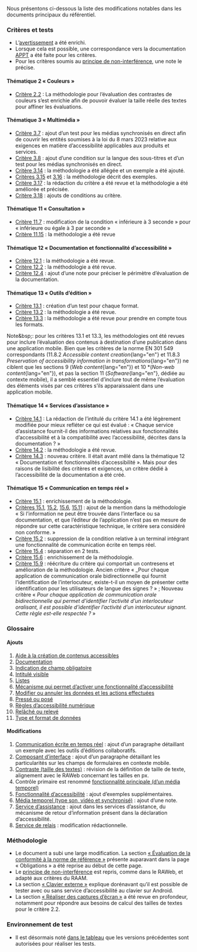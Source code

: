 Nous présentons ci-dessous la liste des modifications notables dans les documents principaux du référentiel.

### Critères et tests

- L’[avertissement](./referentiel-technique.html#topics) a été enrichi.
- Lorsque cela est possible, une correspondance vers la documentation [APPT](https://appt.org/) a été faite pour les critères.
- Pour les critères soumis au [principe de non-interférence](./methodologie.html#principe-de-non-interference), une note le précise.

#### Thématique 2 «&nbsp;Couleurs&nbsp;»

- [Critère 2.2](./referentiel-technique.html#crit-2-2)&nbsp;: La méthodologie pour l’évaluation des contrastes de couleurs s’est enrichie afin de pouvoir évaluer la taille réelle des textes pour affiner les évaluations.

#### Thématique 3 «&nbsp;Multimédia&nbsp;»

- [Critère 3.7](./referentiel-technique.html#crit-3-7)&nbsp;: ajout d’un test pour les médias synchronisés en direct afin de couvrir les entités soumises à la loi du 8 mars 2023 relative aux exigences en matière d’accessibilité applicables aux produits et services.
- [Critère 3.8](./referentiel-technique.html#crit-3-8)&nbsp;: ajout d’une condition sur la langue des sous-titres et d’un test pour les médias synchronisés en direct.
- [Critère 3.14](./referentiel-technique.html#crit-3-14)&nbsp;: la méthodologie a été allégée et un exemple a été ajouté.
- [Critères 3.15](./referentiel-technique.html#crit-3-15) et [3.16](./referentiel-technique.html#crit-3-16)&nbsp;: la méthodologie décrit des exemples.
- [Critère 3.17](./referentiel-technique.html#crit-3-17)&nbsp;: la rédaction du critère a été revue et la méthodologie a été améliorée et précisée.
- [Critère 3.18](./referentiel-technique.html#crit-3-18)&nbsp;: ajouts de conditions au critère.

#### Thématique 11 «&nbsp;Consultation&nbsp;»

- [Critère 11.7](./referentiel-technique.html#crit-11-7)&nbsp;: modification de la condition «&nbsp;inférieure à 3 seconde&nbsp;» pour «&nbsp;inférieure ou égale à 3 par seconde&nbsp;»
- [Critère 11.15](./referentiel-technique.html#crit-11-15)&nbsp;: la méthodologie a été revue

#### Thématique 12 «&nbsp;Documentation et fonctionnalité d’accessibilité&nbsp;»

- [Critère 12.1](./referentiel-technique.html#crit-12-1)&nbsp;: la méthodologie a été revue.
- [Critère 12.2](./referentiel-technique.html#crit-12-2)&nbsp;: la méthodologie a été revue.
- [Critère 12.4](./referentiel-technique.html#crit-12-4)&nbsp;: ajout d’une note pour préciser le périmètre d’évaluation de la documentation.

#### Thématique 13 «&nbsp;Outils d’édition&nbsp;»

- [Critère 13.1](./referentiel-technique.html#crit-13-1)&nbsp;: création d’un test pour chaque format.
- [Critère 13.2](./referentiel-technique.html#crit-13-2)&nbsp;: la méthodologie a été revue.
- [Critère 13.3](./referentiel-technique.html#crit-13-3)&nbsp;: la méthodologie a été revue pour prendre en compte tous les formats.

Note&bsp;: pour les critères 13.1 et 13.3, les méthodologies ont été revues pour inclure l’évaluation des contenus à destination d’une publication dans une application mobile. Bien que les critères de la norme EN 301 549 correspondants (11.8.2 *Accessible content creation*{lang="en"} et 11.8.3 *Preservation of accessibility information in transformations*{lang="en"}) ne ciblent que les sections 9 (*Web content*{lang="en"}) et 10 *(*Non-web content*{lang="en"}), et pas la section 11 (*Software*{lang="en"}, dédiée au contexte mobile), il a semblé essentiel d’inclure tout de même l’évaluation des éléments visés par ces critères s’ils apparaissaient dans une application mobile.

#### Thématique 14 «&nbsp;Services d’assistance&nbsp;»

- [Critère 14.1](./referentiel-technique.html#crit-14-1)&nbsp;: La rédaction de l’intitulé du critère 14.1 a été légèrement modifiée pour mieux refléter ce qui est évalué&nbsp;: «&nbsp;Chaque service d’assistance fournit-il des informations relatives aux fonctionnalités d’accessibilité et à la compatibilité avec l’accessibilité, décrites dans la documentation ?&nbsp;»
- [Critère 14.2](./referentiel-technique.html#crit-14-2)&nbsp;: la méthodologie a été revue.
- [Critère 14.3](./referentiel-technique.html#crit-14-3)&nbsp;: nouveau critère. Il était avant mêlé dans la thématique 12 «&nbsp;Documentation et fonctionnalités d’accessibilité&nbsp;». Mais pour des raisons de lisibilité des critères et exigences, un critère dédié à l’accessibilité de la documentation a été créé.

#### Thématique 15 «&nbsp;Communication en temps réel&nbsp;»

- [Critère 15.1](./referentiel-technique.html#crit-15-1)&nbsp;: enrichissement de la méthodologie.
- [Critères 15.1](./referentiel-technique.html#crit-15-1), [15.2](./referentiel-technique.html#crit-15-2), [15.6](./referentiel-technique.html#crit-15-6), [15.11](./referentiel-technique.html#crit-15-11)&nbsp;: ajout de la mention dans la méthodologie «&nbsp;Si l’information ne peut être trouvée dans l’interface ou sa documentation, et que l’éditeur de l’application n’est pas en mesure de répondre sur cette caractéristique technique, le critère sera considéré non conforme.&nbsp;»
- [Critère 15.2](./referentiel-technique.html#crit-15-2)&nbsp;: suppression de la condition relative à un terminal intégrant une fonctionnalité de communication écrite en temps réel.
- [Critère 15.4](./referentiel-technique.html#crit-15-4)&nbsp;: séparation en 2 tests.
- [Critère 15.6](./referentiel-technique.html#crit-15-6)&nbsp;: enrichissement de la méthodologie.
- [Critère 15.9](./referentiel-technique.html#crit-15-9)&nbsp;: réécriture du critère qui comportait un contresens et amélioration de la méthodologie. Ancien critère «&nbsp;_Pour chaque application de communication orale bidirectionnelle qui fournit l’identification de l’interlocuteur, existe-t-il un moyen de présenter cette identification pour les utilisateurs de langue des signes&nbsp;?&nbsp;» ; Nouveau critère «&nbsp;_Pour chaque application de communication orale bidirectionnelle qui permet d’identifier l’activité d’un interlocuteur oralisant, il est possible d’identifier l’activité d’un interlocuteur signant. Cette règle est-elle respectée ?_&nbsp;»

### Glossaire

#### Ajouts

1. [Aide à la création de contenus accessibles](./glossaire.html#aide-a-la-creation-de-contenus-accessibles)
2. [Documentation](./glossaire.html#documentation)
3. [Indication de champ obligatoire](./glossaire.html#indication-de-champ-obligatoire)
4. [Intitulé visible](./glossaire.html#intitule-visible)
5. [Listes](./glossaire.html#listes)
6. [Mécanisme qui permet d’activer une fonctionnalité d’accessibilité](./glossaire.html#mecanisme-qui-permet-d-activer-une-fonctionnalite-d-accessibilite)
7. [Modifier ou annuler les données et les actions effectuées](./glossaire.html#modifier-ou-annuler-les-donnees-et-les-actions-effectuees)
8. [Pressé ou posé](./glossaire.html#presse-ou-pose)
9. [Règles d’accessibilité numérique](./glossaire.html#regles-d-accessibilite-numerique)
10. [Relâché ou relevé](./glossaire.html#relache-ou-releve)
11. [Type et format de données](./glossaire.html#type-et-format-de-donnees)

#### Modifications

1. [Communication écrite en temps réel](./glossaire.html#communication-ecrite-en-temps-reel)&nbsp;: ajout d’un paragraphe détaillant un exemple avec les outils d’éditions collaboratifs.
2. [Composant d’interface](./glossaire.html#composant-d-interface)&nbsp;: ajout d’un paragraphe détaillant les particularités sur les champs de formulaires en contexte mobile.
3. [Contraste (taille des textes)](./glossaire.html#contraste-taille-des-textes)&nbsp;: révision de la définition de taille de texte, alignement avec le RAWeb concernant les tailles en px.
4. Contrôle primaire est renommé [fonctionnalité principale (d’un média temporel)](./glossaire.html#fonctionnalites-principales-d-un-media-temporel)
5. [Fonctionnalité d’accessibilité](./glossaire.html#fonctionnalite-d-accessibilite)&nbsp;: ajout d’exemples supplémentaires.
6. [Média temporel (type son, vidéo et synchronisé)](./glossaire.html#media-temporel-type-son-video-et-synchronise)&nbsp;: ajout d’une note.
7. [Service d’assistance](./glossaire.html#service-d-assistance)&nbsp;: ajout dans les services d’assistance, du mécanisme de retour d’information présent dans la déclaration d’accessibilité.
8. [Service de relais](./glossaire.html#service-de-relais)&nbsp;: modification rédactionnelle.

### Méthodologie

- Le document a subi une large modification. La section [«&nbsp;Évaluation de la conformité à la norme de référence&nbsp;»](./methodologie.html#evaluation-de-la-conformite-a-la-norme-de-reference) présente auparavant dans la page «&nbsp;Obligations&nbsp;» a été reprise au début de cette page.
- Le [principe de non-interférence](./methodologie.html#principe-de-non-interference) est repris, comme dans le RAWeb, et adapté aux critères du RAAM.
- La section [«&nbsp;Clavier externe&nbsp;»](./methodologie.html#clavier-externe) explique dorénavant qu’il est possible de tester avec ou sans service d’accessibilité au clavier sur Android.
- La section [«&nbsp;Réaliser des captures d’écran&nbsp;»](./methodologie.html#realiser-des-captures-d-ecran) a été revue en profondeur, notamment pour répondre aux besoins de calcul des tailles de textes pour le critère 2.2.

### Environnement de test

- Il est désormais noté [dans le tableau](./environnement.html#environnement-de-test) que les versions précédentes sont autorisées pour réaliser les tests.